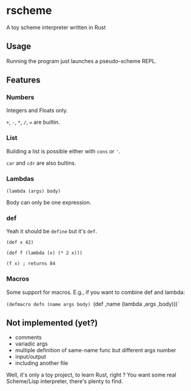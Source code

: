 # rscheme

A toy scheme interpreter written in Rust

Usage
-----

Running the program just launches a pseudo-scheme REPL.

Features
--------

### Numbers ###

Integers and Floats only.

`+`, `-`, `*`, `/`, `=` are builtin.

### List ###

Building a list is possible either with  `cons` or `'`.

`car` and `cdr` are also bultins.

### Lambdas ###

`(lambda (args) body)`

Body can only be one expression.

### def ###

Yeah it should be `define` but it's `def`.

`(def x 42)`

`(def f (lambda (x) (* 2 x)))`

`(f x) ; returns 84`

### Macros ###

Some support for macros. E.g., if you want to combine def and lambda:

`(defmacro defn (name args body) `(def ,name (lambda ,args ,body)))`




Not implemented (yet?)
----------------------

* comments
* variadic args
* multiple definition of same-name func but different args number
* input/output
* including another file

Well, it's only a toy project, to learn Rust, right ? You want some real Scheme/Lisp interpreter, there's plenty to find.